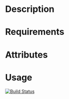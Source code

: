 Description
===========

Requirements
============

Attributes
==========

Usage
=====

[![Build Status](https://secure.travis-ci.org/cdracars/chef-site-backup.png)](http://travis-ci.org/cdracars/chef-site-backup)
